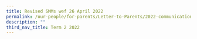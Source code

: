 ```yaml
---
title: Revised SMMs wef 26 April 2022
permalink: /our-people/for-parents/Letter-to-Parents/2022-communications/Term-2-2022/26Apr2022
description: ""
third_nav_title: Term 2 2022
---
```

